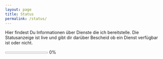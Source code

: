 ```yaml
---
layout: page
title: Status
permalink: /status/
---
```


Hier findest Du Informationen über Dienste die ich bereitstelle. Die Statusanzeige ist live und gibt dir darüber Bescheid ob ein Dienst verfügbar ist oder nicht.

<div class="progress-bar-wrapper">    
  <progress id="progressbar" value="0" max="100"></progress>
  <span class="progress-value">0%</span>
</div>

<div id="load-wrapper"></div>

